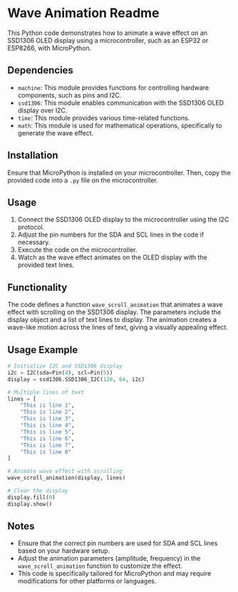 # Wave Animation Readme

This Python code demonstrates how to animate a wave effect on an SSD1306 OLED display using a microcontroller, such as an ESP32 or ESP8266, with MicroPython.

## Dependencies

- `machine`: This module provides functions for controlling hardware components, such as pins and I2C.
- `ssd1306`: This module enables communication with the SSD1306 OLED display over I2C.
- `time`: This module provides various time-related functions.
- `math`: This module is used for mathematical operations, specifically to generate the wave effect.

## Installation

Ensure that MicroPython is installed on your microcontroller. Then, copy the provided code into a `.py` file on the microcontroller.

## Usage

1. Connect the SSD1306 OLED display to the microcontroller using the I2C protocol.
2. Adjust the pin numbers for the SDA and SCL lines in the code if necessary.
3. Execute the code on the microcontroller.
4. Watch as the wave effect animates on the OLED display with the provided text lines.

## Functionality

The code defines a function `wave_scroll_animation` that animates a wave effect with scrolling on the SSD1306 display. The parameters include the display object and a list of text lines to display. The animation creates a wave-like motion across the lines of text, giving a visually appealing effect.

## Usage Example

```python
# Initialize I2C and SSD1306 display
i2c = I2C(sda=Pin(4), scl=Pin(5))
display = ssd1306.SSD1306_I2C(128, 64, i2c)

# Multiple lines of text
lines = [
    "This is line 1",
    "This is line 2",
    "This is line 3",
    "This is line 4",
    "This is line 5",
    "This is line 6",
    "This is line 7",
    "This is line 8"
]

# Animate wave effect with scrolling
wave_scroll_animation(display, lines)

# Clear the display
display.fill(0)
display.show()
```

## Notes

- Ensure that the correct pin numbers are used for SDA and SCL lines based on your hardware setup.
- Adjust the animation parameters (amplitude, frequency) in the `wave_scroll_animation` function to customize the effect.
- This code is specifically tailored for MicroPython and may require modifications for other platforms or languages.

